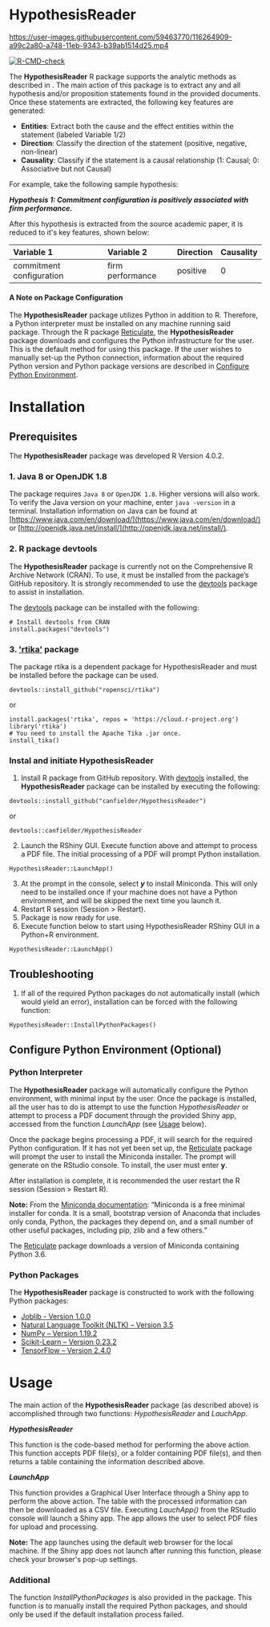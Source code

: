 # HypothesisReader

https://user-images.githubusercontent.com/59463770/116264909-a99c2a80-a748-11eb-9343-b39ab1514d25.mp4

  <!-- badges: start -->
  [![R-CMD-check](https://github.com/canfielder/HypothesisReader/workflows/R-CMD-check/badge.svg)](https://github.com/canfielder/HypothesisReader/actions)
  <!-- badges: end -->

The **HypothesisReader** R package supports the analytic methods as described in <insert academic paper>. The main action of this package is to extract any and all hypothesis and/or proposition statements found in the provided documents. Once these statements are extracted, the following key features are generated:
  
  * **Entities**: Extract both the cause and the effect entities within the statement (labeled Variable 1/2)
  * **Direction**: Classify the direction of the statement (positive, negative, non-linear)
  * **Causality**: Classify if the statement is a causal relationship (1: Causal; 0: Associative but not Causal)
  
For example, take the following sample hypothesis:
  
_**Hypothesis 1: Commitment configuration is positively associated with firm performance.**_

After this hypothesis is extracted from the source academic paper, it is reduced to it's key features,  shown below:

| Variable 1 | Variable 2 | Direction | Causality |
| :--- | :--- | :--- | :--- |
| commitment configuration | firm performance | positive | 0 |

#### A Note on Package Configuration
The **HypothesisReader** package utilizes Python in addition to R. Therefore, a Python interpreter must be installed on any machine running said package. Through the R package [Reticulate](https://rstudio.github.io/reticulate/), the **HypothesisReader** package downloads and configures the Python infrastructure for the user. This is the default method for using this package. If the user wishes to manually set-up the Python connection, information about the required Python version and Python package versions are described in [Configure Python Environment](#configure-python-environment).
  
# Installation
## Prerequisites
The **HypothesisReader** package was developed R Version 4.0.2.
### 1. Java 8 or OpenJDK 1.8
The package requires ```Java 8``` or ```OpenJDK 1.8```. Higher versions will also work. To verify the Java version on your machine, enter ```java -version``` in a terminal. Installation information on Java can be found at [https://www.java.com/en/download/](https://www.java.com/en/download/) or [http://openjdk.java.net/install/](http://openjdk.java.net/install/).

### 2. R package **devtools**
The **HypothesisReader** package is currently not on the Comprehensive R Archive Network (CRAN). To use, it must be installed from the package’s GitHub repository. It is strongly recommended to use the [devtools](https://www.rdocumentation.org/packages/devtools) package to assist in installation. 

The [devtools](https://www.rdocumentation.org/packages/devtools) package can be installed with the following:
```
# Install devtools from CRAN
install.packages("devtools")
```

### 3. ['rtika'](https://github.com/ropensci/rtika) package 
The package rtika is a dependent package for HypothesisReader and must be installed before the package can be used.
```
devtools::install_github("ropensci/rtika")
```
or
```
install.packages('rtika', repos = 'https://cloud.r-project.org')
library('rtika')
# You need to install the Apache Tika .jar once.
install_tika()
```

### Instal and initiate HypothesisReader
1. Install R package from GitHub repository. With [devtools](https://www.rdocumentation.org/packages/devtools) installed, the **HypothesisReader** package can be installed by executing the following:
```
devtools::install_github("canfielder/HypothesisReader")
```
or
```
devtools::canfielder/HypothesisReader
```
2. Launch the RShiny GUI. Execute function above and attempt to process a PDF file. The initial processing of a PDF will prompt Python installation. 
```
HypothesisReader::LaunchApp()
```
3. At the prompt in the console, select _**y**_ to install Miniconda. This will only need to be installed once if your machine does not have a Python environment, and will be skipped the next time you launch it.
4. Restart R session (Session > Restart).
5. Package is now ready for use.
6.	Execute function below to start using HypothesisReader RShiny GUI in a Python+R environment.
```
HypothesisReader::LaunchApp()
```
## Troubleshooting
1. If all of the required Python packages do not automatically install (which would yield an error), installation can be forced with the following function:
```
HypothesisReader::InstallPythonPackages()
```

## Configure Python Environment (Optional)
### Python Interpreter
The **HypothesisReader** package will automatically configure the Python environment, with minimal input by the user. Once the package is installed, all the user has to do is attempt to use the function *HypothesisReader* or attempt to process a PDF document through the provided Shiny app, accessed from the function *LaunchApp* (see [Usage](#usage) below).

Once the package begins processing a PDF, it will search for the required Python configuration. If it has not yet been set up, the [Reticulate](https://rstudio.github.io/reticulate/) package will prompt the user to install the Miniconda installer. The prompt will generate on the RStudio console. To install, the user must enter **y**.

After installation is complete, it is recommended the user restart the R session (Session > Restart R).

**Note:** From the [Miniconda documentation](https://docs.conda.io/en/latest/miniconda.html): “Miniconda is a free minimal installer for conda. It is a small, bootstrap version of Anaconda that includes only conda, Python, the packages they depend on, and a small number of other useful packages, including pip, zlib and a few others.”

The [Reticulate](https://rstudio.github.io/reticulate/) package downloads a version of Miniconda containing Python 3.6.

### Python Packages
The **HypothesisReader** package is constructed to work with the following Python packages:

* [Joblib - Version 1.0.0](https://pypi.org/project/joblib/1.0.0/)
* [Natural Language Toolkit (NLTK) – Version 3.5](https://pypi.org/project/nltk/3.5/)
* [NumPy – Version 1.19.2](https://pypi.org/project/numpy/1.19.2/)
* [Scikit-Learn – Version 0.23.2](https://pypi.org/project/scikit-learn/0.23.2/)
* [TensorFlow – Version 2.4.0](https://pypi.org/project/tensorflow/2.4.0/)

# Usage
The main action of the **HypothesisReader** package (as described above) is accomplished through two functions: *HypothesisReader* and *LauchApp*.

_**HypothesisReader**_

This function is the code-based method for performing the above action. This function accepts PDF file(s), or a folder containing PDF file(s), and then returns a table containing the information described above. 

_**LaunchApp**_

This function provides a Graphical User Interface through a Shiny app to perform the above action. The table with the processed information can then be downloaded as a CSV file. Executing *LauchApp()* from the RStudio console will launch a Shiny app. The app allows the user to select PDF files for upload and processing. 

**Note:** The app launches using the default web browser for the local machine. If the Shiny app does not launch after running this function, please check your browser's pop-up settings.

### Additional
The function *InstallPythonPackages* is also provided in the package. This function is to manually install the required Python packages, and should only be used if the default installation process failed. 

